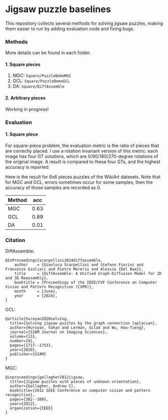 # Jigsaw puzzle baselines

This repository collects several methods for solving jigsaw puzzles, making them easier to run by adding evaluation code and fixing bugs.





### Methods

More details can be found in each folder.
#### 1. Square pieces
1. MGC: `Square/PuzzleDemoMGC`
2. GCL:  `Square/PuzzleDemoGCL`
3. DA: `Square/DiffAssemble`




#### 2. Arbitrary pieces
Working in progress!




### Evaluation

#### 1. Square piece
For square-piece problem, the evaluation metric is the ratio of pieces that are correctly placed. I use a rotation invariant version of this metric: each image has four GT solutions, which are 0/90/180/270-degree rotations of the original image. A result is compared to these four GTs, and the highest accuracy is reported.

Here is the result for 6x6 pieces puzzles of the WikiArt datasets. Note that for MGC and GCL, errors sometimes occur for some samples, then the accuracy of those samples are recorded as 0.

| Method | acc |
| --- | --- |
|MGC | 0.63 |
|GCL | 0.89 |
|DA | 0.01 |






### Citation

DiffAssemble:
```
@InProceedings{scarpellini2024diffassemble,
    author    = {Gianluca Scarpellini and Stefano Fiorini and Francesco Giuliari and Pietro Morerio and Alessio {Del Bue}},
    title     = {DiffAssemble: A Unified Graph-Diffusion Model for 2D and 3D Reassembly},
    booktitle = {Proceedings of the IEEE/CVF Conference on Computer Vision and Pattern Recognition (CVPR)},
    month     = {June},
    year      = {2024},
}
```

GCL:
```
@article{huroyan2020solving,
  title={Solving jigsaw puzzles by the graph connection laplacian},
  author={Huroyan, Vahan and Lerman, Gilad and Wu, Hau-Tieng},
  journal={SIAM Journal on Imaging Sciences},
  volume={13},
  number={4},
  pages={1717--1753},
  year={2020},
  publisher={SIAM}
}
```


MGC:
```
@inproceedings{gallagher2012jigsaw,
  title={Jigsaw puzzles with pieces of unknown orientation},
  author={Gallagher, Andrew C},
  booktitle={2012 IEEE Conference on computer vision and pattern recognition},
  pages={382--389},
  year={2012},
  organization={IEEE}
}
```
